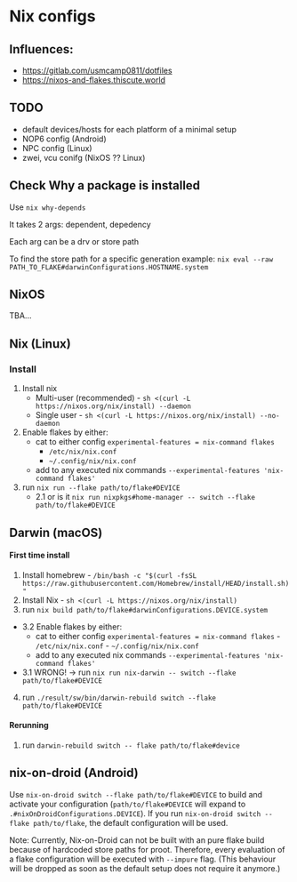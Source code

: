 # Nix configs

Influences:
- 
- https://gitlab.com/usmcamp0811/dotfiles
- https://nixos-and-flakes.thiscute.world

## TODO

- default devices/hosts for each platform of a minimal setup
- NOP6 config (Android)
- NPC config (Linux)
- zwei, vcu conifg (NixOS ?? Linux)

## Check Why a package is installed

Use `nix why-depends`

It takes 2 args: dependent, depedency

Each arg can be a drv or store path

To find the store path for a specific generation example:
`nix eval --raw PATH_TO_FLAKE#darwinConfigurations.HOSTNAME.system`

## NixOS

TBA...

## Nix (Linux)

### Install

1. Install nix
    - Multi-user (recommended) - `sh <(curl -L https://nixos.org/nix/install) --daemon`
    - Single user - `sh <(curl -L https://nixos.org/nix/install) --no-daemon`
3. Enable flakes by either:
    - cat to either config `experimental-features = nix-command flakes`
        - `/etc/nix/nix.conf`
        - `~/.config/nix/nix.conf`
    - add to any executed nix commands `--experimental-features 'nix-command flakes'`
2. run `nix run --flake path/to/flake#DEVICE`
    - 2.1 or is it `nix run nixpkgs#home-manager -- switch --flake path/to/flake#DEVICE`


## Darwin (macOS)

#### First time install

1. Install homebrew - `/bin/bash -c "$(curl -fsSL https://raw.githubusercontent.com/Homebrew/install/HEAD/install.sh)"`
2. Install Nix - `sh <(curl -L https://nixos.org/nix/install)`
3. run `nix build path/to/flake#darwinConfigurations.DEVICE.system` 
- 3.2 Enable flakes by either:
	- cat to either config `experimental-features = nix-command flakes`
        	- `/etc/nix/nix.conf`
        	- `~/.config/nix/nix.conf`
	- add to any executed nix commands `--experimental-features 'nix-command flakes'`
- 3.1 WRONG! -> run `nix run nix-darwin -- switch --flake path/to/flake#DEVICE`
4. run `./result/sw/bin/darwin-rebuild switch --flake path/to/flake#DEVICE`

#### Rerunning

1. run `darwin-rebuild switch -- flake path/to/flake#device`


## nix-on-droid (Android)

Use `nix-on-droid switch --flake path/to/flake#DEVICE` to build and activate your configuration (`path/to/flake#DEVICE` will expand to `.#nixOnDroidConfigurations.DEVICE`). If you run `nix-on-droid switch --flake path/to/flake`, the default configuration will be used.

Note: Currently, Nix-on-Droid can not be built with an pure flake build because of hardcoded store paths for proot. Therefore, every evaluation of a flake configuration will be executed with `--impure` flag. (This behaviour will be dropped as soon as the default setup does not require it anymore.)

